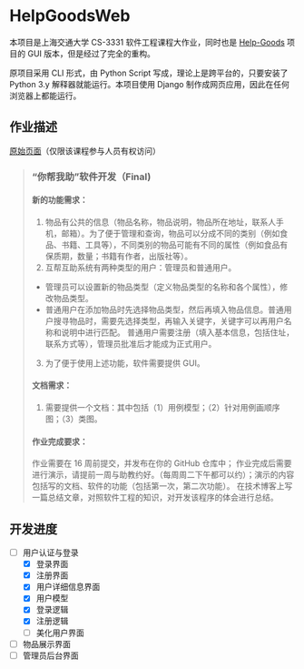 # HelpGoodsWeb

本项目是上海交通大学 CS-3331 软件工程课程大作业，同时也是 [Help-Goods](https://github.com/tau-young/Help-Goods) 项目的 GUI 版本，但是经过了完全的重构。

原项目采用 CLI 形式，由 Python Script 写成，理论上是跨平台的，只要安装了 Python 3.y 解释器就能运行。本项目使用 Django 制作成网页应用，因此在任何浏览器上都能运行。

## 作业描述

[原始页面](https://oc.sjtu.edu.cn/courses/48894/assignments/193007)（仅限该课程参与人员有权访问）

> ### “你帮我助”软件开发（Final)
>
> #### 新的功能需求：
>
> 1. 物品有公共的信息（物品名称，物品说明，物品所在地址，联系人手机，邮箱）。为了便于管理和查询，物品可以分成不同的类别（例如食品、书籍、工具等），不同类别的物品可能有不同的属性（例如食品有保质期，数量；书籍有作者，出版社等）。
> 2. 互帮互助系统有两种类型的用户：管理员和普通用户。
> - 管理员可以设置新的物品类型（定义物品类型的名称和各个属性），修改物品类型。
> - 普通用户在添加物品时先选择物品类型，然后再填入物品信息。普通用户搜寻物品时，需要先选择类型，再输入关键字，关键字可以再用户名称和说明中进行匹配。
> 普通用户需要注册（填入基本信息，包括住址，联系方式等），管理员批准后才能成为正式用户。
>
> 3. 为了便于使用上述功能，软件需要提供 GUI。
>
> #### 文档需求：
>
> 1. 需要提供一个文档：其中包括（1）用例模型；（2）针对用例画顺序图；（3）类图。
>
> #### 作业完成要求：
>
> 作业需要在 16 周前提交，并发布在你的 GitHub 仓库中；
> 作业完成后需要进行演示，请提前一周与助教约好。（每周周二下午都可以约）；演示的内容包括写的文档、软件的功能（包括第一次，第二次功能）。
> 在技术博客上写一篇总结文章，对照软件工程的知识，对开发该程序的体会进行总结。

## 开发进度

- [ ] 用户认证与登录
	- [x] 登录界面
	- [x] 注册界面
	- [x] 用户详细信息界面
	- [x] 用户模型
	- [x] 登录逻辑
	- [x] 注册逻辑
	- [ ] 美化用户界面
- [ ] 物品展示界面
- [ ] 管理员后台界面